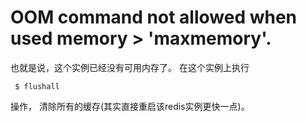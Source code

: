 
#  OOM command not allowed when used memory > 'maxmemory'.

也就是说，这个实例已经没有可用内存了。
在这个实例上执行
```redshift
 $ flushall
```
操作，
清除所有的缓存(其实直接重启该redis实例更快一点)。

